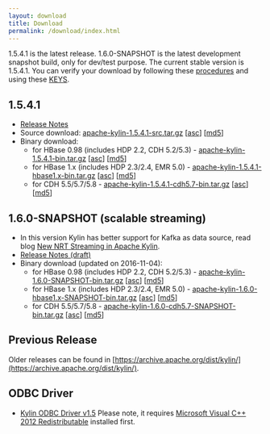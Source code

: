 ```yaml
---
layout: download
title: Download
permalink: /download/index.html
---
```


1.5.4.1 is the latest release. 1.6.0-SNAPSHOT is the latest development snapshot build, only for dev/test purpose.
The current stable version is 1.5.4.1. 
You can verify your download by following these [procedures](https://www.apache.org/info/verification.html) and using these [KEYS](http://kylin.apache.org/KEYS).

## 1.5.4.1
* [Release Notes](/docs15/release_notes.html)
* Source download: [apache-kylin-1.5.4.1-src.tar.gz](http://www.apache.org/dyn/closer.cgi/kylin/apache-kylin-1.5.4.1/apache-kylin-1.5.4.1-src.tar.gz) \[[asc](https://dist.apache.org/repos/dist/release/kylin/apache-kylin-1.5.4.1/apache-kylin-1.5.4.1-src.tar.gz.asc)\] \[[md5](https://dist.apache.org/repos/dist/release/kylin/apache-kylin-1.5.4.1/apache-kylin-1.5.4.1-src.tar.gz.md5)\]
* Binary download:
	* for HBase 0.98 (includes HDP 2.2, CDH 5.2/5.3) - [apache-kylin-1.5.4.1-bin.tar.gz](http://www.apache.org/dyn/closer.cgi/kylin/apache-kylin-1.5.4.1/apache-kylin-1.5.4.1-bin.tar.gz)  \[[asc](https://dist.apache.org/repos/dist/release/kylin/apache-kylin-1.5.4.1/apache-kylin-1.5.4.1-bin.tar.gz.asc)\] \[[md5](https://dist.apache.org/repos/dist/release/kylin/apache-kylin-1.5.4.1/apache-kylin-1.5.4.1-bin.tar.gz.md5)\]
	* for HBase 1.x (includes HDP 2.3/2.4, EMR 5.0) - [apache-kylin-1.5.4.1-hbase1.x-bin.tar.gz](http://www.apache.org/dyn/closer.cgi/kylin/apache-kylin-1.5.4.1/apache-kylin-1.5.4.1-hbase1.x-bin.tar.gz) \[[asc](https://dist.apache.org/repos/dist/release/kylin/apache-kylin-1.5.4.1/apache-kylin-1.5.4.1-hbase1.x-bin.tar.gz.asc)\] \[[md5](https://dist.apache.org/repos/dist/release/kylin/apache-kylin-1.5.4.1/apache-kylin-1.5.4.1-hbase1.x-bin.tar.gz.md5)\]
	* for CDH 5.5/5.7/5.8 - [apache-kylin-1.5.4.1-cdh5.7-bin.tar.gz](http://www.apache.org/dyn/closer.cgi/kylin/apache-kylin-1.5.4.1/apache-kylin-1.5.4.1-cdh5.7-bin.tar.gz) \[[asc](https://dist.apache.org/repos/dist/release/kylin/apache-kylin-1.5.4.1/apache-kylin-1.5.4.1-cdh5.7-bin.tar.gz.asc)\] \[[md5](https://dist.apache.org/repos/dist/release/kylin/apache-kylin-1.5.4.1/apache-kylin-1.5.4.1-cdh5.7-bin.tar.gz.md5)\]


## 1.6.0-SNAPSHOT (scalable streaming)
* In this version Kylin has better support for Kafka as data source, read blog [New NRT Streaming in Apache Kylin](/blog/2016/10/18/new-nrt-streaming/).
* [Release Notes (draft)](https://issues.apache.org/jira/secure/ReleaseNote.jspa?projectId=12316121&version=12333366)
* Binary download (updated on 2016-11-04):
	* for HBase 0.98 (includes HDP 2.2, CDH 5.2/5.3) - [apache-kylin-1.6.0-SNAPSHOT-bin.tar.gz](https://dist.apache.org/repos/dist/dev/kylin/apache-kylin-1.6.0-rc1-2/apache-kylin-1.6.0-SNAPSHOT-bin.tar.gz)  \[[asc](https://dist.apache.org/repos/dist/dev/kylin/apache-kylin-1.6.0-rc1-2/apache-kylin-1.6.0-SNAPSHOT-bin.tar.gz.asc)\] \[[md5](https://dist.apache.org/repos/dist/dev/kylin/apache-kylin-1.6.0-rc1-2/apache-kylin-1.6.0-SNAPSHOT-bin.tar.gz.md5)\]
	* for HBase 1.x (includes HDP 2.3/2.4, EMR 5.0) - [apache-kylin-1.6.0-hbase1.x-SNAPSHOT-bin.tar.gz](https://dist.apache.org/repos/dist/dev/kylin/apache-kylin-1.6.0-rc1-2/apache-kylin-1.6.0-hbase1.x-SNAPSHOT-bin.tar.gz) \[[asc](https://dist.apache.org/repos/dist/dev/kylin/apache-kylin-1.6.0-rc1-2/apache-kylin-1.6.0-hbase1.x-SNAPSHOT-bin.tar.gz.asc)\] \[[md5](https://dist.apache.org/repos/dist/dev/kylin/apache-kylin-1.6.0-rc1-2/apache-kylin-1.6.0-hbase1.x-SNAPSHOT-bin.tar.gz.md5)\]
	* for CDH 5.5/5.7/5.8 - [apache-kylin-1.6.0-cdh5.7-SNAPSHOT-bin.tar.gz](https://dist.apache.org/repos/dist/dev/kylin/apache-kylin-1.6.0-rc1-2/apache-kylin-1.6.0-cdh5.7-SNAPSHOT-bin.tar.gz) \[[asc](https://dist.apache.org/repos/dist/dev/kylin/apache-kylin-1.6.0-rc1-2/apache-kylin-1.6.0-cdh5.7-SNAPSHOT-bin.tar.gz.asc)\] \[[md5](https://dist.apache.org/repos/dist/dev/kylin/apache-kylin-1.6.0-rc1-2/apache-kylin-1.6.0-cdh5.7-SNAPSHOT-bin.tar.gz.md5)\]


## Previous Release  
Older releases can be found in [https://archive.apache.org/dist/kylin/](https://archive.apache.org/dist/kylin/).
    
## ODBC Driver
* [Kylin ODBC Driver v1.5](http://kylin.apache.org/download/KylinODBCDriver-1.5.zip)
Please note, it requires [Microsoft Visual C++ 2012 Redistributable](http://www.microsoft.com/en-us/download/details.aspx?id=30679) installed first. 

